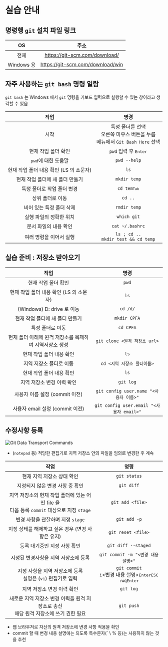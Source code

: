 # 실습 안내

## 명령행 `git` 설치 파일 링크

| OS | 주소 |
|:----------:|:----------------------------------------------:|
| 전체 | https://git-scm.com/download/ |
| Windows 용 | https://git-scm.com/download/win |

## 자주 사용하는 `git bash` 명령 일람

`git bash` 는 Windows 에서 `git` 명령을 키보드 입력으로 실행할 수 있는 창이라고 생각할 수 있음

| 작업 | 명령 |
|:----------:|:----------------------------------------------:|
| 시작 | 특정 폴더를 선택<br>오른쪽 마우스 버튼을 누름<br>메뉴에서 `Git Bash Here` 선택 |
| 현재 작업 폴더 확인 | `pwd` 입력 후 <kbd>Enter</kbd> |
| `pwd`에 대한 도움말 | `pwd --help` |
| 현재 작업 폴더 내용 확인  (LS 의 소문자) | `ls` |
| 현재 작업 폴더에 새 폴더 만들기 | `mkdir temp` |
| 특정 폴더로 작업 폴더 변경 | <code>cd tem<kbd>Tab</kbd></code> |
| 상위 폴더로 이동 | `cd ..` |
| 비어 있는 특정 폴더 삭제 | `rmdir temp` |
| 실행 파일의 정확한 위치 | `which git` |
| 문서 파일의 내용 확인 | `cat ~/.bashrc` |
| 여러 명령을 이어서 실행 | `ls ; cd ..`<br>`mkdir test && cd temp` |

## 실습 준비 : 저장소 받아오기

|                 작업                 |                      명령                      |
|:------------------------------------:|:----------------------------------------------:|
| 현재 작업 폴더 확인                    | `pwd`                                         |
| 현재 작업 폴더 내용 확인 (LS 의 소문자) | `ls`                                         |
| (Windows) D: drive 로 이동            | `cd /d/`                                     |
| 현재 작업 폴더에 새 폴더 만들기         | `mkdir CPFA`                                 |
| 특정 폴더로 이동                       | `cd CPFA`                                    |
| 현재 폴더 아래에 원격 저장소를 복제하여 지역저장소 생성 | `git clone <원격 저장소 url>` |
| 현재 작업 폴더 내용 확인                | `ls`                                    |
| 지역 저장소 폴더로 이동                 | `cd <지역 저장소 폴더이름>`               |
| 현재 작업 폴더 내용 확인                | `ls`                                    |
| 지역 저장소 변경 이력 확인              | `git log`                               |
| 사용자 이름 설정 (commit 이전)          | `git config user.name "<사용자 이름>"`    |
| 사용자 email 설정 (commit 이전)        | `git config user.email "<사용자 email>"` |

## 수정사항 등록

![Git Data Transport Commands](https://images.osteele.com/2008/git-transport.png)

* (`notepad` 등) 적당한 편집기로 지역 저장소 안의 파일을 임의로 변경한 후 계속

|                 작업                 |                      명령                      |
|:----------:|:----------------------------------------------:|
| 현재 지역 저장소 상태 확인 | `git status` |
| 지정되지 않은 변경 사항 중 확인 | `git diff` |
| 지역 저장소의 현재 작업 폴더에 있는 어떤 file 을<br>다음 등록 `commit` 대상으로 지정 `stage` | `git add <file>` |
| 변경 사항을 관찰하며 지정 `stage` | `git add -p` |
| 지정 상태를 해제하고 싶은 경우 (변경 사항은 유지) | `git reset <file>` |
| 등록 대기중인 지정 사항 확인 | `git diff --staged` |
| 지정된 변경사항을 지역 저장소에 등록 | `git commit -m "<변경 내용 설명>"` |
| 지정 사항을 지역 저장소에 등록<br>설명은 (`vi`) 편집기로 입력 |  `git commit`<br><kbd>i</kbd><변경 내용 설명><kbd>Enter</kbd><kbd>ESC</kbd><br>`:wq`<kbd>Enter</kbd> |
| 지역 저장소 변경 이력 확인 | `git log` |
| 새로운 지역 저장소 변경 이력을 원격 저장소로 송신<br>해당 원격 저장소에 쓰기 권한 필요 | `git push` |

* 웹 브라우저로 자신의 원격 저장소에 변경 사항 적용을 확인
* commit 할 때 변경 내용 설명에는 되도록 특수문자(` \ % 등)는 사용하지 않는 것을 추천
